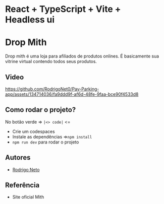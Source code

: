 # React + TypeScript + Vite + Headless ui

# Drop Mith

Drop mith é uma loja para afiliados de produtos onlines. É basicamente sua vitrine virtual contendo todos seus produtos. 



## Video



https://github.com/RodrigoNet0/Pay-Parking-app/assets/134714036/fa9ddd9f-af6d-48fe-9faa-bce90f4533d8





## Como rodar o projeto?
No botão verde => `|<> code|` <= 
- Crie um codespaces 
- Instale as dependências =>` npm install `
- `npm run dev` para rodar o projeto


    
## Autores

- [Rodrigo Neto](https://www.github.com/Rodrigo.Net0)


## Referência

 - Site oficial Mith


